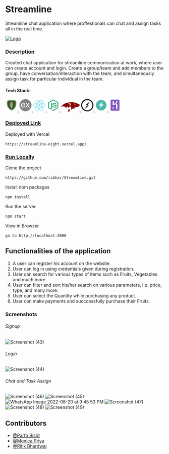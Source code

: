 # Streamline

Streamline chat application where proffestionals can chat and assign tasks all in the real time.

<a href="https://streamline-eight.vercel.app/">![Logo](https://cdn.shopify.com/s/files/1/0449/5225/6667/files/website-logo_400x.png?v=1596288204)</a>

### Description

Created chat application for streamline communication at work, where user can create account and login.
Create a group/team and add members to the group, have conversation/interaction with the team, and simultaneously assign task for particular individual in the team.


<!-- ### Tech Stack

* React
* MongoDB
* Express
* Node.js
* Javascript 
* Nodemailer
* Socket.io
* Chackra UI
* Mongoose
* HTML
* CSS -->

#### Tech Stack-

<p float="left">
   <a href="https://www.mongodb.com/" target="_blank" rel="noreferrer"> <img src="https://github.com/ribhar/ribhar/blob/main/giticons/icons8-mongodb.svg" alt="mongodb" width="40" height="40"/> </a>
   <a href="https://expressjs.com" target="_blank" rel="noreferrer"> <img src="https://github.com/ribhar/ribhar/blob/main/giticons/express.png" alt="express" width="40" height="40"/> </a>
  <a href="https://reactjs.org/" target="_blank" rel="noreferrer"> <img src="https://github.com/ribhar/ribhar/blob/main/giticons/icons8-react-native.svg" alt="react" width="40" height="40"/> </a> 
  <a href="https://nodejs.org" target="_blank" rel="noreferrer"> <img src="https://github.com/ribhar/ribhar/blob/main/giticons/icons8-node-js.svg" alt="nodejs" width="40" height="40"/> </a>
   <a href="https://mongoosejs.com/" target="_blank" rel="noreferrer"> <img src="https://github.com/ribhar/ribhar/blob/main/giticons/mongoose.png" alt="mongoose" width="60" height="30"/> </a>
   <a href="https://socket.io/" target="_blank" rel="noreferrer"> <img src="https://github.com/ribhar/ribhar/blob/main/giticons/socket.svg" alt="socket" width="40" height="40"> 
   <a href="https://chakra-ui.com/" target="_blank" rel="noreferrer"> <img src="https://github.com/ribhar/ribhar/blob/main/giticons/icons8-chakra-ui.svg" alt="chakra" width="40" height="40"> 
  <a href="https://dashboard.heroku.com/" target="_blank" rel="noreferrer"> <img src="https://github.com/ribhar/ribhar/blob/main/giticons/icons8-heroku.svg" alt="heroku" width="40" height="40"/> </a>
</p>
 

### <u>Deployed Link</u>


Deployed with Vercel
```
https://streamline-eight.vercel.app/
 ```

### <u>Run Locally</u>

Clone the project

```
https://github.com/ribhar/Streamline.git

```

Install npm packages

```
npm install
```

Run the server

```
npm start
```

View in Browser

```
go to http://localhost:3000
```

<!-- ### Installation Requirements

* Fork the repo, then clone it
* install all dependencies, with 'npm install'
* start the server 'npm run dev'
* start the application 'npm start' -->
## Functionalities of the application

1. A user can register his account on the website.
2. User can log in using credentials given during registration.
3. User can search for various types of items such as Fruits, Vegetables and much more.
4. User can filter and sort his/her search on various parameters, i.e. price, type, and many more.
5. User can select the Quantity while purchasing any product.
6. User can make payments and succcessfully purchase their Fruits.


### Screenshots

###### Signup

![Screenshot (43)](https://user-images.githubusercontent.com/100186167/185743179-6e16a30f-0c5b-4817-98c3-7b2e99d11370.png)

###### Login
![Screenshot (44)](https://user-images.githubusercontent.com/100186167/185743232-3ef98561-f8bd-4f14-8f35-74d5b1b1edd3.png)

###### Chat and Task Assign 

![Screenshot (46)](https://user-images.githubusercontent.com/100186167/185756813-ea99185f-1a5e-4257-b7a1-077a0fefd714.png)
![Screenshot (45)](https://user-images.githubusercontent.com/100186167/185743282-68d532e6-a5d2-44cc-ac9a-b8747a06c882.png)
![WhatsApp Image 2022-08-20 at 9 45 53 PM](https://user-images.githubusercontent.com/100186167/185756654-c87ccb1c-7a7c-4fdf-926c-4f07c227a729.jpeg)
![Screenshot (47)](https://user-images.githubusercontent.com/100186167/185743367-b07ccd9f-5a85-4063-a304-2b47b2c9a3d4.png)
![Screenshot (48)](https://user-images.githubusercontent.com/100186167/185743399-80bfbe2c-1179-4978-a07f-cafaeee39265.png)
![Screenshot (49)](https://user-images.githubusercontent.com/100186167/185743444-b0362987-3c9a-498d-bb05-bec83249773c.png)

## Contributors

- [@Parth Bisht](https://github.com/Parth-Bisht)
- [@Monica Priya](https://github.com/Monica1310)
- [@Ritik Bhardwaj](https://github.com/ribhar)



